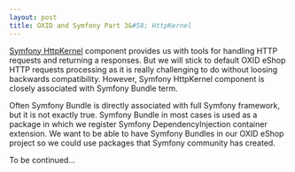 ```yaml
---
layout: post
title: OXID and Symfony Part 3&#58; HttpKernel
---
```


[Symfony HttpKernel][1] component provides us with tools for handling HTTP requests and
returning a responses. But we will stick to default OXID eShop HTTP requests processing as
it is really challenging to do without loosing backwards compatibility. However, Symfony
HttpKernel component is closely associated with Symfony Bundle term.

Often Symfony Bundle is directly associated with full Symfony framework, but it is not
exactly true. Symfony Bundle in most cases is used as a package in which we register
Symfony DependencyInjection container extension. We want to be able to have Symfony
Bundles in our OXID eShop project so we could use packages that Symfony community has
created.

<!--more-->

To be continued...

[1]: http://symfony.com/doc/current/components/http_kernel/introduction.html
